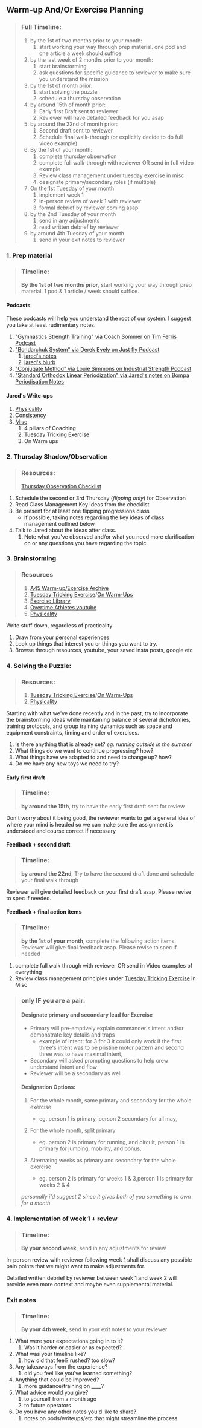## Warm-up And/Or Exercise Planning

> ### Full Timeline:
>
> 1. by the 1st of two months prior to your month:
>    1. start working your way through prep material. one pod and one article a week should suffice
> 1. by the last week of 2 months prior to your month:
>    1. start brainstorming
>    1. ask questions for specific guidance to reviewer to make sure you understand the mission
> 1. by the 1st of month prior:
>    1. start solving the puzzle
>    1. schedule a thursday observation
> 1. by around 15th of month prior:
>    1. Early first Draft sent to reviewer
>    1. Reviewer will have detailed feedback for you asap
> 1. by around the 22nd of month prior:
>    1. Second draft sent to reviewer
>    1. Schedule final walk-through (or explicitly decide to do full video example)
> 1. By the 1st of your month:
>    1. complete thursday observation
>    1. complete full walk-through with reviewer OR send in full video example
>    1. Review class management under tuesday exercise in misc
>    1. designate primary/secondary roles (if multiple)
> 1. On the 1st Tuesday of your month
>    1. implement week 1
>    1. in-person review of week 1 with reviewer
>    1. formal debrief by reviewer coming asap
> 1. by the 2nd Tuesday of your month
>    1. send in any adjustments
>    1. read written debrief by reviewer
> 1. by around 4th Tuesday of your month
>    1. send in your exit notes to reviewer

### 1. Prep material

> ### Timeline:
>
> **By the 1st of two months prior**, start working your way through prep material. 1 pod & 1 article / week should suffice.

#### Podcasts

These podcasts will help you understand the root of our system. I suggest you take at least rudimentary notes.

1. ["Gymnastics Strength Training" via Coach Sommer on Tim Ferris Podcast](https://tim.blog/2016/05/09/the-secrets-of-gymnastic-strength-training/)
2. ["Bondarchuk System" via Derek Evely on Just fly Podcast](https://simplifaster.com/articles/episode-102-derek-evely/)
   1. [jared's notes](https://workflowy.com/s/FjXO.tNsKlXkFfD#/a1df034afb9b)
   1. [jared's blurb](https://workflowy.com/s/basics-of-the-bondar/iRH2nCKSn7bITqIH)
3. ["Conjugate Method" via Louie Simmons on Industrial Strength Podcast](https://www.defrancostraining.com/top-10-things-i-learned-from-louie-simmons/)
4. ["Standard Orthodox Linear Periodization" via Jared's notes on Bompa Periodisation Notes](https://workflowy.com/s/periodization-traini/qqVWUTrcsngUxxHL)

#### Jared's Write-ups

1. [Physicality](https://mercenarytricking.com/2017/11/12/4p-4-physicality/)
2. [Consistency](https://mercenarytricking.com/2017/08/31/1-consistency-is-key/)
3. [Misc](https://seattletricking.com/secret_pages/misc)
   1. 4 pillars of Coaching
   2. Tuesday Tricking Exercise
   3. On Warm ups

### 2. Thursday Shadow/Observation

> ### Resources:
>
> [Thursday Observation Checklist](https://seattletricking.com/secret_pages/misc)

1. Schedule the second or 3rd Thursday (_flipping only_) for Observation
1. Read Class Management Key Ideas from the checklist
1. Be present for at least one flipping progressions class
   - if possible, taking notes regarding the key ideas of class management outlined below
1. Talk to Jared about the ideas after class.
   1. Note what you've observed and/or what you need more clarification on or any questions you have regarding the topic

### 3. Brainstorming

> ### Resources
>
> 1. [A45 Warm-up/Exercise Archive](https://seattletricking.com/workouts)
> 1. [Tuesday Tricking Exercise](https://seattletricking.com/secret_pages/misc)/[On Warm-Ups](https://seattletricking.com/secret_pages/misc)
> 1. [Exercise Library](https://seattletricking.com/secret_pages/misc)
> 1. [Overtime Athletes youtube](https://www.youtube.com/@overtimeathletes)
> 1. [Physicality](https://mercenarytricking.com/2017/11/12/4p-4-physicality/)

Write stuff down, regardless of practicality

1. Draw from your personal experiences.
1. Look up things that interest you or things you want to try.
1. Browse through resources, youtube, your saved insta posts, google etc

### 4. Solving the Puzzle:

> ### Resources:
>
> 1. [Tuesday Tricking Exercise](https://seattletricking.com/secret_pages/misc)/[On Warm-Ups](https://seattletricking.com/secret_pages/misc)
> 1. [Physicality](https://mercenarytricking.com/2017/11/12/4p-4-physicality/)

Starting with what we've done recently and in the past, try to incorporate the brainstorming ideas while maintaining balance of several dichotomies, training protocols, and group training dynamics such as space and equipment constraints, timing and order of exercises.

1. Is there anything that is already set? _eg. running outside in the summer_
1. What things do we want to continue progressing? how?
1. What things have we adapted to and need to change up? how?
1. Do we have any new toys we need to try?

#### Early first draft

> ### Timeline:
>
> **by around the 15th**, try to have the early first draft sent for review

Don't worry about it being good, the reviewer wants to get a general idea of where your mind is headed so we can make sure the assignment is understood and course correct if necessary

#### Feedback + second draft

> ### Timeline:
>
> **by around the 22nd**, Try to have the second draft done and schedule your final walk through

Reviewer will give detailed feedback on your first draft asap. Please revise to spec if needed.

#### Feedback + final action items

> ### Timeline:
>
> **by the 1st of your month**, complete the following action items.
> Reviewer will give final feedback asap. Please revise to spec if needed

1. complete full walk through with reviewer OR send in Video examples of everything
1. Review class management principles under [Tuesday Tricking Exercise](https://seattletricking.com/secret_pages/misc) in Misc

> ### only IF you are a pair:
>
> #### Designate primary and secondary lead for Exercise
>
> - Primary will pre-emptively explain commander's intent and/or demonstrate key details and traps
>   - example of intent: for 3 for 3 it could only work if the first three's intent was to be pristine motor pattern and second three was to have maximal intent,
> - Secondary will asked prompting questions to help crew understand intent and flow
> - Reviewer will be a secondary as well
>
> #### Designation Options:
>
> 1. For the whole month, same primary and secondary for the whole exercise
>
>    - eg. person 1 is primary, person 2 secondary for all may,
>
> 1. For the whole month, split primary
>
>    - eg. person 2 is primary for running, and circuit, person 1 is primary for jumping, mobility, and bonus,
>
> 1. Alternating weeks as primary and secondary for the whole exercise
>
>    - eg. person 2 is primary for weeks 1 & 3,person 1 is primary for weeks 2 & 4
>
> _personally i'd suggest 2 since it gives both of you something to own for a month_

### 4. Implementation of week 1 + review

> ### Timeline:
>
> **By your second week**, send in any adjustments for review

In-person review with reviewer following week 1 shall discuss any possible pain points that we might want to make adjustments for.

Detailed written debrief by reviewer between week 1 and week 2 will provide even more context and maybe even supplemental material.

### Exit notes

> ### Timeline:
>
> **By your 4th week**, send in your exit notes to your reviewer

1. What were your expectations going in to it?
   1. Was it harder or easier or as expected?
1. What was your timeline like?
   1. how did that feel? rushed? too slow?
1. Any takeaways from the experience?
   1. did you feel like you've learned something?
1. Anything that could be improved?
   1. more guidance/training on \_\_\_\_?
1. What advice would you give?
   1. to yourself from a month ago
   1. to future operators
1. Do you have any other notes you'd like to share?
   1. notes on pods/writeups/etc that might streamline the process
